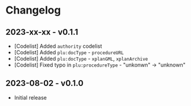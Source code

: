 # Changelog

## 2023-xx-xx - v0.1.1

* [Codelist] Added `authority` codelist
* [Codelist] Added `plu:docType` - `procedureURL`
* [Codelist] Added `plu:docType` - `xplanGML`, `xplanArchive`
* [Codelist] Fixed typo in `plu:procedureType` - "unkonwn" -> "unknown"

## 2023-08-02 - v0.1.0

* Initial release